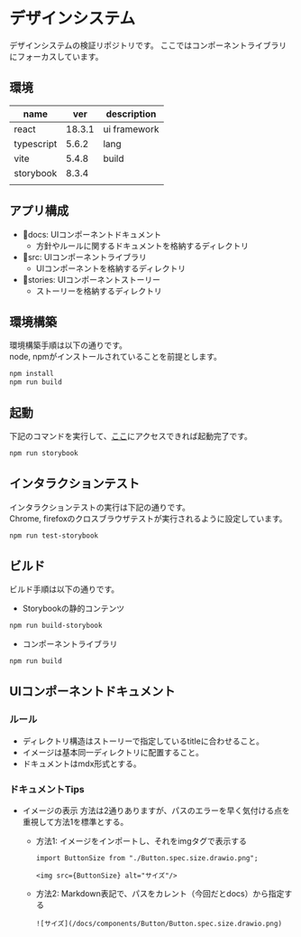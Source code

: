 # デザインシステム

デザインシステムの検証リポジトリです。
ここではコンポーネントライブラリにフォーカスしています。

## 環境

|name|ver|description|
|---|---|---|
|react|18.3.1|ui framework|
|typescript|5.6.2|lang|
|vite|5.4.8|build|
|storybook|8.3.4||
||||

## アプリ構成

* :file_folder:docs: UIコンポーネントドキュメント
  * 方針やルールに関するドキュメントを格納するディレクトリ
* :file_folder:src: UIコンポーネントライブラリ
  * UIコンポーネントを格納するディレクトリ
* :file_folder:stories: UIコンポーネントストーリー
  * ストーリーを格納するディレクトリ

## 環境構築

環境構築手順は以下の通りです。  
node, npmがインストールされていることを前提とします。

```sh
npm install
npm run build
```

## 起動

下記のコマンドを実行して、[ここ](http://localhost:6006/)にアクセスできれば起動完了です。

```sh
npm run storybook
```

## インタラクションテスト

インタラクションテストの実行は下記の通りです。  
Chrome, firefoxのクロスブラウザテストが実行されるように設定しています。
```sh
npm run test-storybook
```

## ビルド

ビルド手順は以下の通りです。

* Storybookの静的コンテンツ
```sh
npm run build-storybook
```

* コンポーネントライブラリ
```sh
npm run build
```

## UIコンポーネントドキュメント

### ルール

* ディレクトリ構造はストーリーで指定しているtitleに合わせること。
* イメージは基本同一ディレクトリに配置すること。
* ドキュメントはmdx形式とする。

### ドキュメントTips

* イメージの表示
方法は2通りありますが、パスのエラーを早く気付ける点を重視して方法1を標準とする。

  * 方法1: イメージをインポートし、それをimgタグで表示する
    ```mdx
    import ButtonSize from "./Button.spec.size.drawio.png";

    <img src={ButtonSize} alt="サイズ"/>
    ```
  * 方法2: Markdown表記で、パスをカレント（今回だとdocs）から指定する
    ```mdx
    ![サイズ](/docs/components/Button/Button.spec.size.drawio.png)
    ```

